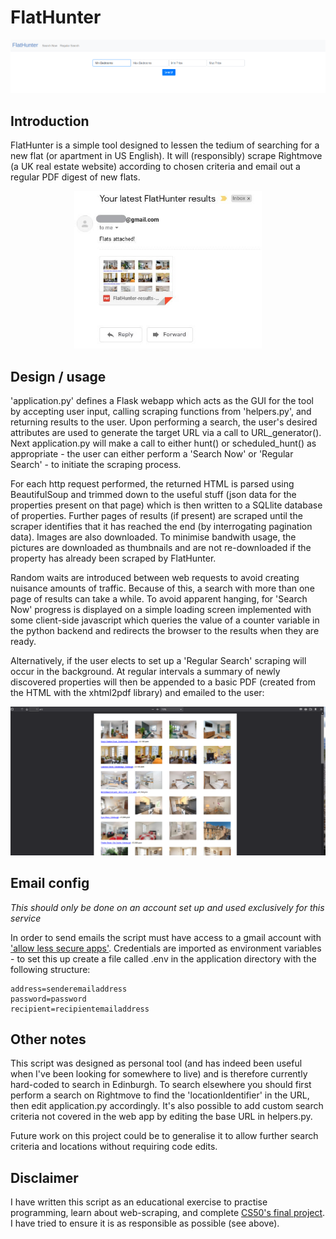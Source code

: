 # FlatHunter

![FlatHunter](/assets/web_ui.png)

## Introduction

FlatHunter is a simple tool designed to lessen the tedium of searching for a new flat (or apartment in US English). It will (responsibly) scrape Rightmove (a UK real estate website) according to chosen criteria and email out a regular PDF digest of new flats.
<p align="center">
  <img width="300" height="auto" src="/assets/example_email.jpg">
 </p>


## Design / usage

'application.py' defines a Flask webapp which acts as the GUI for the tool by accepting user input, calling scraping functions from 'helpers.py', and returning results to the user. Upon performing a search, the user's desired attributes are used to generate the target URL via a call to URL_generator(). Next application.py will make a call to either hunt() or scheduled_hunt() as appropriate - the user can either perform a 'Search Now' or 'Regular Search' - to initiate the scraping process.
    
For each http request performed, the returned HTML is parsed using BeautifulSoup and trimmed down to the useful stuff (json data for the properties present on that page) which is then written to a SQLlite database of properties. Further pages of results (if present) are scraped until the scraper identifies that it has reached the end (by interrogating pagination data). Images are also downloaded. To minimise bandwith usage, the pictures are downloaded as thumbnails and are not re-downloaded if the property has already been scraped by FlatHunter.
    
Random waits are introduced between web requests to avoid creating nuisance amounts of traffic. Because of this, a search with more than one page of results can take a while. To avoid apparent hanging, for 'Search Now' progress is displayed on a simple loading screen implemented with some client-side javascript which queries the value of a counter variable in the python backend and redirects the browser to the results when they are ready.

Alternatively, if the user elects to set up a 'Regular Search' scraping will occur in the background. At regular intervals a summary of newly discovered properties will then be appended to a basic PDF (created from the HTML with the xhtml2pdf library) and emailed to the user:


![example pdf](/assets/example_pdf.png)

 

## Email config

*This should only be done on an account set up and used exclusively for this service*

In order to send emails the script must have access to a gmail account with ['allow less secure apps'](https://myaccount.google.com/lesssecureapps). Credentials are imported as environment variables - to set this up create a file called .env in the application directory with the following structure:
    
    address=senderemailaddress
    password=password
    recipient=recipientemailaddress

## Other notes

This script was designed as personal tool (and has indeed been useful when I've been looking for somewhere to live) and is therefore currently hard-coded to search in Edinburgh. To search elsewhere you should first perform a search on Rightmove to find the 'locationIdentifier' in the URL, then edit application.py accordingly. It's also possible to add custom search criteria not covered in the web app by editing the base URL in helpers.py.

Future work on this project could be to generalise it to allow further search criteria and locations without requiring code edits.

## Disclaimer

I have written this script as an educational exercise to practise programming, learn about web-scraping, and complete [CS50's final project](https://cs50.harvard.edu/x/2021/project/). I have tried to ensure it is as responsible as possible (see above).

